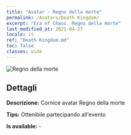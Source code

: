 ```yaml
---
title: "Avatar - Regno della morte"
permalink: /Avatars/Death Kingdom/
excerpt: "Era of Chaos  Regno della morte"
last_modified_at: 2021-04-27
locale: it
ref: "Death Kingdom.md"
toc: false
classes: wide
---
```

 ![Regno della morte](/images/a/avatarFrame_86.png)

## Dettagli

 **Descrizione:** Cornice avatar Regno della morte 

 **Tips:** Ottenibile partecipando all'evento 

 **Is available:**  - 

